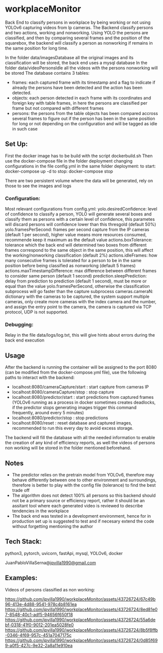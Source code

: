 # workplaceMonitor

Back End to classify persons in workplace by being working or not using YOLOv6 capturing videos from Ip cameras.
The Backend classify persons and two actions, working and nonworking. Using YOLO the persons are classified, and then by comparing several frames and the position of the squarebox, the backend will classify a person as nonworking if remains in the same position for long time.

In the folder data/imagesDatabase all the original images and its classification will be stored, the back end uses a mysql database
In the folder data/videoPersonsIdle all the videos with the persons nonworking will be stored
The database contains 3 tables:
- frames: each captured frame with its timestamp and a flag to indicate if already the persons have been detected and the action has been detected.
- objects: each person detected in each frame with its coordinates and foreign key with table frames, in here the persons are classified per frame but not compared with different frames
- persons: the persons from the table objects has been compared accross several frames to figure out if the person has been in the same position for long or not depending on the configuration and will be tagged as idle in such case

## Set Up:

First the docker image has to be build with the script dockerbuild.sh
Then use the docker-compose file in the folder deployment changing configurations in the file config.yml in the same folder deployment:
to start: docker-compose up -d
to stop: docker-compose stop

There are two persistent volume where the data will be generated, rely on those to see the images and logs

### Configuration:
Most relevant configurations from config.yml:
yolo.desiredConfidence: level of confidence to classify a person, YOLO will generate several boxes and classify them as persons with a certain level of confidence, this parametes will discard persons will confidence lower than this thresgold (default 50%)
yolo.framesPerSecond: frames per second capture from the IP cameras (default 1 per second), higher value means more resources consumed, recommende keep it maximum as the default value
actions.boxTolerance: tolerance which the back end will determined two boxes from different frames correspond to the same object in the same position, this will affect the working/nonworking classification (default 2%)
actions.idleFrames: how many consecutive frames is tolerated for a person to be in the same position before being classified as nonworking (default 5 frames)
actions.maxTimestampDifference: max difference between different frames to consider same person (default 1 second)
prediction.sleepPrediction: delay from prediction to prediction (default 1 second), must be more or equal than the value yolo.framesPerSecond, otherwise the classification subprocess will go faster than the capture subprocess
cameras.cameraN: dictionary with the cameras to be captured, the system support multiple cameras, only create more cameras with the index camera and the number, and assign the entry point to the camera, the camera is captured via TCP protocol, UDP is not supported.

### Debugging:
Relay in the file data/logs/log.txt, this will give hints about errors during the back end execution

## Usage

After the backend is running the container will be assigned to the port 8080 (can be modified from the docker-compose.yml file), use the following paths to interact with the backend:

- localhost:8080/cameraCapture/start : start capture from cameras IP
- localhost:8080/cameraCapture/stop : stop capture
- localhost:8080/predictor/start : start predictions from captured frames (YOLOv6 running as a process in docker sometimes creates deadlocks, if the predictor stops generating images trigger this command frequently, around every 5 minutes)
- localhost:8080/predictor/stop : stop predictions
- localhost:8080/reset : reset database and captured images, recommended to run this every day to avoid excess storage.

The backend will fill the database with all the needed information to enable the creation of any kind of efficiency reports, as well the videos of persons non working will be stored in the folder mentioned beforehand.

## Notes

- The predictor relies on the pretrain model from YOLOv6, therefore may behave differently between one to other environment and surroundings, therefore is better to play with the config file (tolerance) to find the best trade off
- The algorithm does not detect 100% all persons so this backend should not be a primary source or efficiency report, rather it should be an assitant tool where each generated video is reviewed to describe tendencies in the workplace
- The back end was tested in a development environment, hence for in production set up is suggested to test and if necesary extend the code without forgetting mentioning the author

## Tech Stack:
python3, pytorch, uvicorn, fastApi, mysql, YOLOv6, docker

JuanPabloVillaSerna@jpvilla1990@gmail.com

## Examples:
Videos of persons classified as non working:

https://github.com/jpvilla1990/workplaceMonitor/assets/43726724/67c49b96-413e-4d88-9541-978c4b8161ea
https://github.com/jpvilla1990/workplaceMonitor/assets/43726724/8ed81e07-8548-40c1-adf5-94656f650f18
https://github.com/jpvilla1990/workplaceMonitor/assets/43726724/55a6debf-0318-41f0-9012-201ea5028fe0
https://github.com/jpvilla1990/workplaceMonitor/assets/43726724/8b5f8ffb-0346-4f69-957c-451a7047175c
https://github.com/jpvilla1990/workplaceMonitor/assets/43726724/0d85f699-a0f5-427c-9e32-2a8a11e910ea

